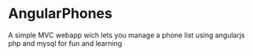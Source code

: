 # AngularPhones
A simple MVC webapp wich lets you manage a phone list using angularjs php and mysql for fun and learning
